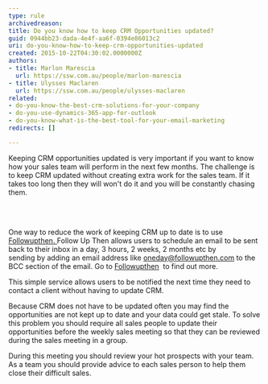 ```yaml
---
type: rule
archivedreason: 
title: Do you know how to keep CRM Opportunities updated?
guid: 0944bb23-dada-4e4f-aa6f-0394e86013c2
uri: do-you-know-how-to-keep-crm-opportunities-updated
created: 2015-10-22T04:30:02.0000000Z
authors:
- title: Marlon Marescia
  url: https://ssw.com.au/people/marlon-marescia
- title: Ulysses Maclaren
  url: https://ssw.com.au/people/ulysses-maclaren
related:
- do-you-know-the-best-crm-solutions-for-your-company
- do-you-use-dynamics-365-app-for-outlook
- do-you-know-what-is-the-best-tool-for-your-email-marketing
redirects: []

---
```



<p>Keeping CRM opportunities updated is very important if you want to know how your sales team will perform in the next few months. The challenge is to keep CRM updated without creating extra work for the sales team. If it takes too long then they will won't do it and you will be constantly chasing them.</p>
<br><excerpt class='endintro'></excerpt><br>
<p>One way to reduce the work of keeping CRM up to date is to use <a href="https&#58;//www.followupthen.com/">Followupthen. </a> <img title="You are now leaving SSW" src="/Style%20Library/SSW/CoreImages/external.gif" alt="" />Follow Up Then allows users to schedule an email to be sent back to their inbox&#160;in a day, 3 hours,&#160;2 weeks, 2 months etc by sending&#160;by&#160;adding an email address like <a href="mailto&#58;oneday@followupthen.com">oneday@followupthen.com</a> to the BCC section of the email. Go to <a href="https&#58;//www.followupthen.com/">Followupthen</a> <img title="You are now leaving SSW" src="/Style%20Library/SSW/CoreImages/external.gif" alt="" />&#160;to find out more.</p><p>This simple service allows users to be notified the next time they need to contact a client without having to update CRM.</p><p>Because CRM does not have to be updated often you may find the opportunities are not&#160;kept up to date and your data could get stale. To solve this problem you should require all sales people to update their opportunities before the weekly sales meeting so that they can be reviewed during the sales meeting in a group.</p><p>During this meeting you should review your hot prospects with your team. As a team you should provide advice to each sales person to help them close their difficult sales.</p>


